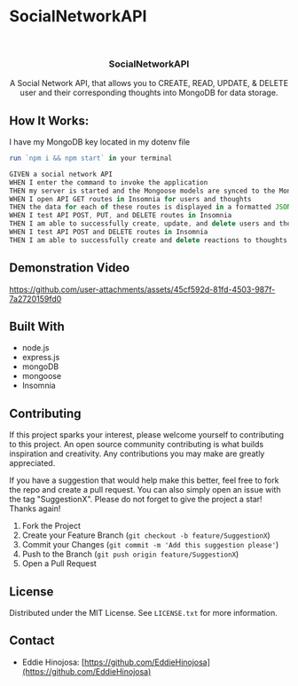 # SocialNetworkAPI



<!-- PROJECT title -->
<br />
<div align="center">
    <h3 align="center">SocialNetworkAPI</h3>
    <p align="center">
    A Social Network API, that allows you to CREATE, READ, UPDATE, & DELETE user and their corresponding thoughts into MongoDB for data storage.
    </p>
</div>




<!-- ABOUT THE PROJECT -->


## How It Works:

<p>I have my MongoDB key located in my dotenv file</p>

```js
run `npm i && npm start` in your terminal

GIVEN a social network API
WHEN I enter the command to invoke the application
THEN my server is started and the Mongoose models are synced to the MongoDB database
WHEN I open API GET routes in Insomnia for users and thoughts
THEN the data for each of these routes is displayed in a formatted JSON
WHEN I test API POST, PUT, and DELETE routes in Insomnia
THEN I am able to successfully create, update, and delete users and thoughts in my database
WHEN I test API POST and DELETE routes in Insomnia
THEN I am able to successfully create and delete reactions to thoughts and add and remove friends to a user’s friend list
```


## Demonstration Video




https://github.com/user-attachments/assets/45cf592d-81fd-4503-987f-7a2720159fd0






## Built With

* node.js
* express.js
* mongoDB
* mongoose
* Insomnia 


<!-- CONTRIBUTING -->
## Contributing

If this project sparks your interest, please welcome yourself to contributing to this project. An open source community contributing is what builds inspiration and creativity. Any contributions you may make are greatly appreciated.

If you have a suggestion that would help make this better, feel free to fork the repo and create a pull request. You can also simply open an issue with the tag "SuggestionX".
Please do not forget to give the project a star! Thanks again!

1. Fork the Project
2. Create your Feature Branch (`git checkout -b feature/SuggestionX`)
3. Commit your Changes (`git commit -m 'Add this suggestion please'`)
4. Push to the Branch (`git push origin feature/SuggestionX`)
5. Open a Pull Request





<!-- LICENSE -->
## License

Distributed under the MIT License. See `LICENSE.txt` for more information.





<!-- CONTACT -->
## Contact

* Eddie Hinojosa: [https://github.com/EddieHinojosa](https://github.com/EddieHinojosa)

